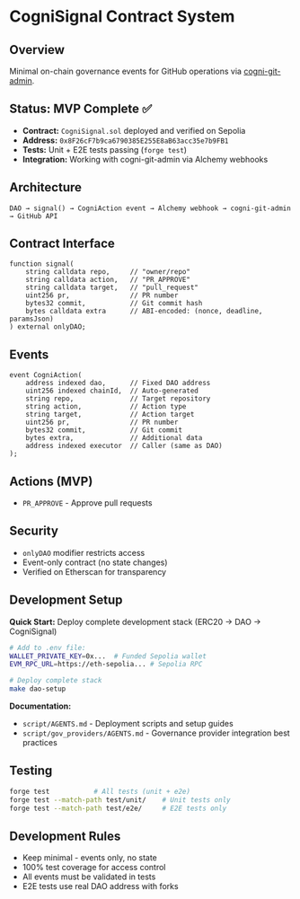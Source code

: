 # CogniSignal Contract System

## Overview
Minimal on-chain governance events for GitHub operations via [cogni-git-admin](https://github.com/Cogni-DAO/cogni-git-admin).

## Status: MVP Complete ✅
- **Contract:** `CogniSignal.sol` deployed and verified on Sepolia  
- **Address:** `0x8F26cF7b9ca6790385E255E8aB63acc35e7b9FB1`
- **Tests:** Unit + E2E tests passing (`forge test`)
- **Integration:** Working with cogni-git-admin via Alchemy webhooks

## Architecture
```
DAO → signal() → CogniAction event → Alchemy webhook → cogni-git-admin → GitHub API
```

## Contract Interface
```solidity
function signal(
    string calldata repo,     // "owner/repo"
    string calldata action,   // "PR_APPROVE"  
    string calldata target,   // "pull_request"
    uint256 pr,               // PR number
    bytes32 commit,           // Git commit hash
    bytes calldata extra      // ABI-encoded: (nonce, deadline, paramsJson)
) external onlyDAO;
```

## Events
```solidity
event CogniAction(
    address indexed dao,      // Fixed DAO address
    uint256 indexed chainId,  // Auto-generated
    string repo,              // Target repository
    string action,            // Action type
    string target,            // Action target
    uint256 pr,               // PR number
    bytes32 commit,           // Git commit
    bytes extra,              // Additional data
    address indexed executor  // Caller (same as DAO)
);
```

## Actions (MVP)
- `PR_APPROVE` - Approve pull requests

## Security
- `onlyDAO` modifier restricts access
- Event-only contract (no state changes)
- Verified on Etherscan for transparency

## Development Setup

**Quick Start:** Deploy complete development stack (ERC20 → DAO → CogniSignal)
```bash
# Add to .env file:
WALLET_PRIVATE_KEY=0x...  # Funded Sepolia wallet
EVM_RPC_URL=https://eth-sepolia... # Sepolia RPC

# Deploy complete stack
make dao-setup
```

**Documentation:**
- `script/AGENTS.md` - Deployment scripts and setup guides
- `script/gov_providers/AGENTS.md` - Governance provider integration best practices

## Testing
```bash
forge test           # All tests (unit + e2e)
forge test --match-path test/unit/    # Unit tests only
forge test --match-path test/e2e/     # E2E tests only  
```

## Development Rules
- Keep minimal - events only, no state
- 100% test coverage for access control
- All events must be validated in tests
- E2E tests use real DAO address with forks
